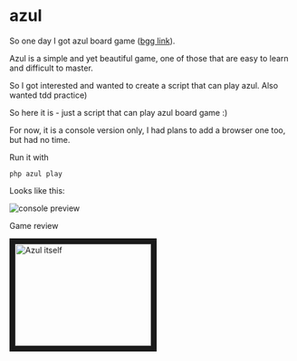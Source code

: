 # azul
So one day I got azul board game ([bgg link](https://boardgamegeek.com/boardgame/230802/azul)).

Azul is a simple and yet beautiful game, one of those that are easy to learn and difficult to master.


So I got interested and wanted to create a script that can play azul. Also wanted tdd practice)

So here it is - just a script that can play azul board game :)

For now, it is a console version only, I had plans to add a browser one too, but had no time.

Run it with
```
php azul play
```
Looks like this:

![console preview](https://github.com/annechko/azul/blob/master/assets/preview-console.gif)

Game review

<a href="http://www.youtube.com/watch?feature=player_embedded&v=ykbKYvB5-9g
" target="_blank"><img src="https://youtu.be/ykbKYvB5-9g/0.jpg"
alt="Azul itself" width="240" height="180" border="10" /></a>